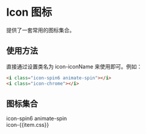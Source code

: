 <script setup>
import {onMounted} from "vue"
import configs from "../components/ea-icon/config.json"

onMounted(() => {
    import("./index.scss")
})
</script>

# Icon 图标

提供了一套常用的图标集合。

## 使用方法

直接通过设置类名为 icon-iconName 来使用即可。例如：

<i class="icon-spin6 animate-spin"></i>
<i class="icon-chrome"></i>

```html
<i class="icon-spin6 animate-spin"></i>
<i class="icon-chrome"></i>
```

## 图标集合

<div class="main-icon-wrap">
    <section>
        <i class="icon-spin6 animate-spin"></i>
        <span>icon-spin6 animate-spin</span>
    </section>
    <section v-for="(item, index) in configs.glyphs">
        <i :class="'icon-' + item.css"></i>
        <span>icon-{{item.css}}</span>
    </section>
</div>

